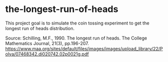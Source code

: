 # the-longest-run-of-heads

This project goal is to simulate the coin tossing experiment to get the longest run of heads distribution.

Source: Schilling, M.F., 1990. The longest run of heads. The College Mathematics Journal, 21(3), pp.196-207. https://www.maa.org/sites/default/files/images/images/upload_library/22/Polya/07468342.di020742.02p0021g.pdf
